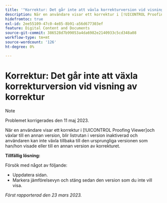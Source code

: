 ```yaml
---
title: '"Korrektur: Det går inte att växla korrekturversion vid visning av korrektur'
description: När en användare visar ett korrektur i [!UICONTROL Proofing Viewer]och växlar till en annan version, blir listrutan över versioner inaktiverad och användaren kan inte växla tillbaka till den ursprungliga versionen som han/hon visade eller till en annan version av korrekturet.
hidefromtoc: true
exl-id: 2ee55109-47c0-4e85-8b91-a56d677303ef
feature: Digital Content and Documents
source-git-commit: 386528d7b99053a4da6982e2140933c5cd348a08
workflow-type: tm+mt
source-wordcount: '126'
ht-degree: 0%

---
```


# Korrektur: Det går inte att växla korrekturversion vid visning av korrektur


>[!NOTE]
>
>Problemet korrigerades den 11 maj 2023.

När en användare visar ett korrektur i [!UICONTROL Proofing Viewer]och växlar till en annan version, blir listrutan i version inaktiverad och användaren kan inte växla tillbaka till den ursprungliga versionen som han/hon visade eller till en annan version av korrekturet.

**Tillfällig lösning:**

Försök med något av följande:

* Uppdatera sidan.
* Markera jämförelsevyn och stäng sedan den version som du inte vill visa.

_Först rapporterad den 23 mars 2023._
